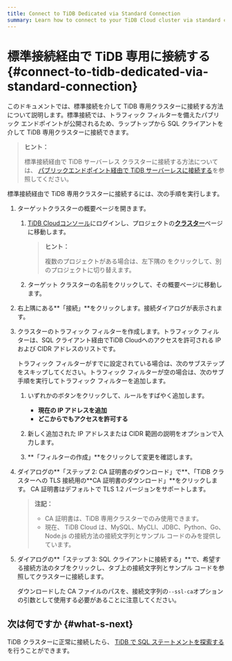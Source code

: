 ```yaml
---
title: Connect to TiDB Dedicated via Standard Connection
summary: Learn how to connect to your TiDB Cloud cluster via standard connection.
---
```


# 標準接続経由で TiDB 専用に接続する {#connect-to-tidb-dedicated-via-standard-connection}

このドキュメントでは、標準接続を介して TiDB 専用クラスターに接続する方法について説明します。標準接続では、トラフィック フィルターを備えたパブリック エンドポイントが公開されるため、ラップトップから SQL クライアントを介して TiDB 専用クラスターに接続できます。

> **ヒント：**
>
> 標準接続経由で TiDB サーバーレス クラスターに接続する方法については、 [パブリックエンドポイント経由で TiDB サーバーレスに接続する](/tidb-cloud/connect-via-standard-connection-serverless.md)を参照してください。

標準接続経由で TiDB 専用クラスターに接続するには、次の手順を実行します。

1.  ターゲットクラスターの概要ページを開きます。

    1.  [TiDB Cloudコンソール](https://tidbcloud.com/)にログインし、プロジェクトの[**クラスター**](https://tidbcloud.com/console/clusters)ページに移動します。

        > **ヒント：**
        >
        > 複数のプロジェクトがある場合は、<mdsvgicon name="icon-left-projects">左下隅の をクリックして、別のプロジェクトに切り替えます。</mdsvgicon>

    2.  ターゲット クラスターの名前をクリックして、その概要ページに移動します。

2.  右上隅にある**「接続」**をクリックします。接続ダイアログが表示されます。

3.  クラスターのトラフィック フィルターを作成します。トラフィック フィルターは、SQL クライアント経由でTiDB Cloudへのアクセスを許可される IP および CIDR アドレスのリストです。

    トラフィック フィルターがすでに設定されている場合は、次のサブステップをスキップしてください。トラフィック フィルターが空の場合は、次のサブ手順を実行してトラフィック フィルターを追加します。

    1.  いずれかのボタンをクリックして、ルールをすばやく追加します。

        -   **現在の IP アドレスを追加**
        -   **どこからでもアクセスを許可する**

    2.  新しく追加された IP アドレスまたは CIDR 範囲の説明をオプションで入力します。

    3.  **「フィルターの作成」**をクリックして変更を確認します。

4.  ダイアログの**「ステップ 2: CA 証明書のダウンロード」で**、「TiDB クラスターへの TLS 接続用の**CA 証明書のダウンロード」**をクリックします。 CA 証明書はデフォルトで TLS 1.2 バージョンをサポートします。

    > **注記：**
    >
    > -   CA 証明書は、TiDB 専用クラスターでのみ使用できます。
    > -   現在、 TiDB Cloud は、MySQL、MyCLI、JDBC、Python、Go、Node.js の接続方法の接続文字列とサンプル コードのみを提供しています。

5.  ダイアログの**「ステップ 3: SQL クライアントに接続する」**で、希望する接続方法のタブをクリックし、タブ上の接続文字列とサンプル コードを参照してクラスターに接続します。

    ダウンロードした CA ファイルのパスを、接続文字列の`--ssl-ca`オプションの引数として使用する必要があることに注意してください。

## 次は何ですか {#what-s-next}

TiDB クラスターに正常に接続したら、 [TiDB で SQL ステートメントを探索する](/basic-sql-operations.md)を行うことができます。
